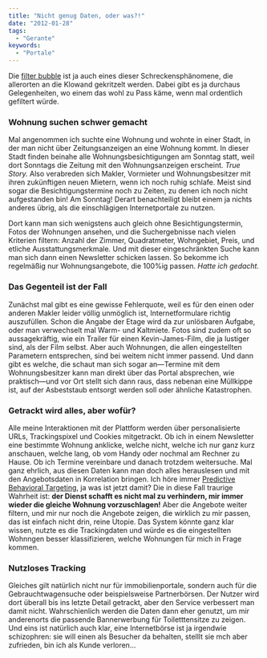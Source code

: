 ```yaml
---
title: "Nicht genug Daten, oder was?!"
date: "2012-01-28"
tags:
  - "Gerante"
keywords:
  - "Portale"
---
```


Die [filter bubble](http://en.wikipedia.org/wiki/Filter_bubble) ist ja auch eines dieser Schreckensphänomene, die allerorten an die Klowand gekritzelt werden. Dabei gibt es ja durchaus Gelegenheiten, wo einem das wohl zu Pass käme, wenn mal ordentlich gefiltert würde.

### Wohnung suchen schwer gemacht

Mal angenommen ich suchte eine Wohnung und wohnte in einer Stadt, in der man nicht über Zeitungsanzeigen an eine Wohnung kommt. In dieser Stadt finden beinahe alle Wohnungsbesichtigungen am Sonntag statt, weil dort Sonntags die Zeitung mit den Wohnungsanzeigen erscheint. _True Story._ Also verabreden sich Makler, Vormieter und Wohnungsbesitzer mit ihren zukünftigen neuen Mietern, wenn ich noch ruhig schlafe. Meist sind sogar die Besichtigungstermine noch zu Zeiten, zu denen ich noch nicht aufgestanden bin! Am Sonntag! Derart benachteiligt bleibt einem ja nichts anderes übrig, als die einschlägigen Internetportale zu nutzen.

Dort kann man sich wenigstens auch gleich ohne Besichtigungstermin, Fotos der Wohnungen ansehen, und die Suchergebnisse nach vielen Kriterien filtern: Anzahl der Zimmer, Quadratmeter, Wohngebiet, Preis, und etliche Ausstattungsmerkmale. Und mit dieser eingeschränkten Suche kann man sich dann einen Newsletter schicken lassen. So bekomme ich regelmäßig nur Wohnungsangebote, die 100%ig passen. _Hatte ich gedacht._

### Das Gegenteil ist der Fall

Zunächst mal gibt es eine gewisse Fehlerquote, weil es für den einen oder anderen Makler leider völlig unmöglich ist, Internetformulare richtig auszufüllen. Schon die Angabe der Etage wird da zur unlösbaren Aufgabe, oder man verwechselt mal Warm- und Kaltmiete. Fotos sind zudem oft so aussagekräftig, wie ein Trailer für einen Kevin-James-Film, die ja lustiger sind, als der Film selbst. Aber auch Wohnungen, die allen eingestellten Parametern entsprechen, sind bei weitem nicht immer passend. Und dann gibt es welche, die schaut man sich sogar an—Termine mit dem Wohnungsbesitzer kann man direkt über das Portal absprechen, wie praktisch—und vor Ort stellt sich dann raus, dass nebenan eine Müllkippe ist, auf der Asbeststaub entsorgt werden soll oder ähnliche Katastrophen.

### Getrackt wird alles, aber wofür?

Alle meine Interaktionen mit der Plattform werden über personalisierte URLs, Trackingspixel und Cookies mitgetrackt. Ob ich in einem Newsletter eine bestimmte Wohnung anklicke, welche nicht, welche ich nur ganz kurz anschauen, welche lang, ob vom Handy oder nochmal am Rechner zu Hause. Ob ich Termine vereinbare und danach trotzdem weitersuche. Mal ganz ehrlich, aus diesen Daten kann man doch alles herauslesen und mit den Angebotsdaten in Korrelation bringen. Ich höre immer [Predictive Behavioral Targeting](http://de.wikipedia.org/wiki/Predictive_Behavioral_Targeting), ja was ist jetzt damit? Die in diese Fall traurige Wahrheit ist: **der Dienst schafft es nicht mal zu verhindern, mir immer wieder die gleiche Wohnung vorzuschlagen!** Aber die Angebote weiter filtern, und mir nur noch die Angebote zeigen, die wirklich zu mir passen, das ist einfach nicht drin, reine Utopie. Das System könnte ganz klar wissen, nutzte es die Trackingdaten und würde es die eingestellten Wohnngen besser klassifizieren, welche Wohnungen für mich in Frage kommen.

### Nutzloses Tracking

Gleiches gilt natürlich nicht nur für immobilienportale, sondern auch für die Gebrauchtwagensuche oder beispielsweise Partnerbörsen. Der Nutzer wird dort überall bis ins letzte Detail getrackt, aber den Service verbessert man damit nicht. Wahrschienlich werden die Daten dann eher genutzt, um mir anderenorts die passende Bannerwerbung für Toiletttensitze zu zeigen. Und eins ist natürlich auch klar, eine Internetbörse ist ja irgendwie schizophren: sie will einen als Besucher da behalten, stelllt sie mch aber zufrieden, bin ich als Kunde verloren...

